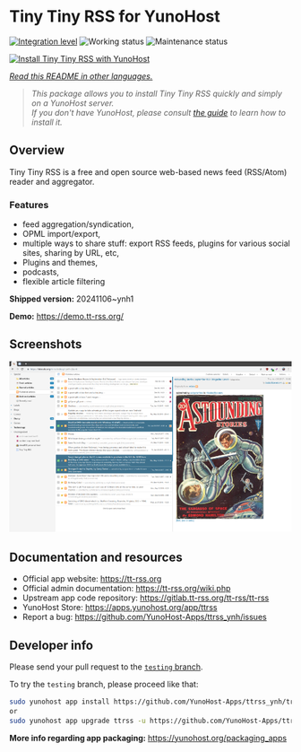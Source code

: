 <!--
N.B.: This README was automatically generated by <https://github.com/YunoHost/apps/tree/master/tools/readme_generator>
It shall NOT be edited by hand.
-->

# Tiny Tiny RSS for YunoHost

[![Integration level](https://dash.yunohost.org/integration/ttrss.svg)](https://ci-apps.yunohost.org/ci/apps/ttrss/) ![Working status](https://ci-apps.yunohost.org/ci/badges/ttrss.status.svg) ![Maintenance status](https://ci-apps.yunohost.org/ci/badges/ttrss.maintain.svg)

[![Install Tiny Tiny RSS with YunoHost](https://install-app.yunohost.org/install-with-yunohost.svg)](https://install-app.yunohost.org/?app=ttrss)

*[Read this README in other languages.](./ALL_README.md)*

> *This package allows you to install Tiny Tiny RSS quickly and simply on a YunoHost server.*  
> *If you don't have YunoHost, please consult [the guide](https://yunohost.org/install) to learn how to install it.*

## Overview

Tiny Tiny RSS is a free and open source web-based news feed (RSS/Atom) reader and aggregator.

### Features

- feed aggregation/syndication,
- OPML import/export,
- multiple ways to share stuff: export RSS feeds, plugins for various social sites, sharing by URL, etc,
- Plugins and themes,
- podcasts,
- flexible article filtering


**Shipped version:** 20241106~ynh1

**Demo:** <https://demo.tt-rss.org/>

## Screenshots

![Screenshot of Tiny Tiny RSS](./doc/screenshots/screenshot.png)

## Documentation and resources

- Official app website: <https://tt-rss.org>
- Official admin documentation: <https://tt-rss.org/wiki.php>
- Upstream app code repository: <https://gitlab.tt-rss.org/tt-rss/tt-rss>
- YunoHost Store: <https://apps.yunohost.org/app/ttrss>
- Report a bug: <https://github.com/YunoHost-Apps/ttrss_ynh/issues>

## Developer info

Please send your pull request to the [`testing` branch](https://github.com/YunoHost-Apps/ttrss_ynh/tree/testing).

To try the `testing` branch, please proceed like that:

```bash
sudo yunohost app install https://github.com/YunoHost-Apps/ttrss_ynh/tree/testing --debug
or
sudo yunohost app upgrade ttrss -u https://github.com/YunoHost-Apps/ttrss_ynh/tree/testing --debug
```

**More info regarding app packaging:** <https://yunohost.org/packaging_apps>
